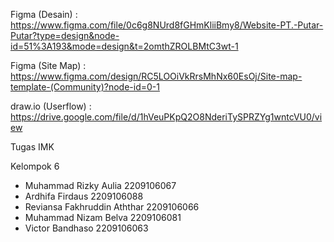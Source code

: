 Figma (Desain)      : https://www.figma.com/file/0c6g8NUrd8fGHmKliiBmy8/Website-PT.-Putar-Putar?type=design&node-id=51%3A193&mode=design&t=2omthZROLBMtC3wt-1

Figma (Site Map)    : https://www.figma.com/design/RC5LOOiVkRrsMhNx60EsOj/Site-map-template-(Community)?node-id=0-1

draw.io (Userflow)  : https://drive.google.com/file/d/1hVeuPKpQ2O8NderiTySPRZYg1wntcVU0/view

Tugas IMK

Kelompok 6
- Muhammad Rizky Aulia	2209106067
- Ardhifa Firdaus	2209106088
- Reviansa Fakhruddin Aththar 	2209106066
- Muhammad Nizam Belva	2209106081
- Victor Bandhaso	2209106063
